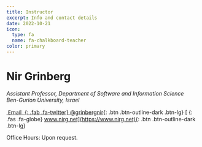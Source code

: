 ```yaml
---
title: Instructor
excerpt: Info and contact details
date: 2022-10-21
icon:
  type: fa
  name: fa-chalkboard-teacher
color: primary
---
```


# Nir Grinberg

<i>Assistant Professor, Department of Software and Information Science<br>
Ben-Gurion University, Israel</i> <br/>

<a href="mailto:nirxgrn@bxgu.ac.il?subject=SISE.5051 question"
        onmouseover="this.href=this.href.replace(/x/g,'');">
    <i class="fa fa-paper-plane btn btn-outline-dark btn-lg"><span style="font-style: normal; font-family: 'Open Sans'">&nbsp;Email</span></i>
</a>
[*&nbsp;*{: .fab .fa-twitter} @grinbergnir](https://twitter.com/grinbergnir/){: .btn .btn-outline-dark .btn-lg}
[*&nbsp;*{: .fas .fa-globe} www.nirg.net](https://www.nirg.net){: .btn .btn-outline-dark .btn-lg}

Office Hours: Upon request.
